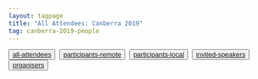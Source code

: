```yaml
---
layout: tagpage
title: "All Attendees: Canberra 2019"
tag: canberra-2019-people
---
```

<button class="button"><a class="linkbutton" href="/tag/canberra-2019-people">
  all-attendees
</a></button>&nbsp;
<button class="button"><a class="linkbutton" href="/tag/canberra-2019-remote">
  participants-remote
</a></button>&nbsp;
<button class="button"><a class="linkbutton" href="/tag/canberra-2019-participant">
  participants-local
</a></button>&nbsp;
<button class="button"><a class="linkbutton" href="/tag/canberra-2019-speaker">
  invited-speakers
</a></button>&nbsp;
<button class="button"><a class="linkbutton" href="/tag/canberra-2019-organiser">
  organisers
</a></button>